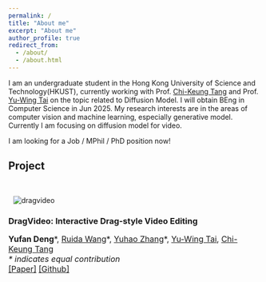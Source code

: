 ```yaml
---
permalink: /
title: "About me"
excerpt: "About me"
author_profile: true
redirect_from: 
  - /about/
  - /about.html
---
```

I am an undergraduate student in the Hong Kong University of Science and Technology(HKUST), currently working with Prof. [Chi-Keung Tang](http://www.cs.ust.hk/~cktang/) and Prof. [Yu-Wing Tai](https://yuwingtai.github.io/) on the topic related to Diffusion Model. I will obtain BEng in Computer Science in Jun 2025. My research interests are in the areas of computer vision and machine learning, especially generative model. Currently I am focusing on diffusion model for video.

I am looking for a Job / MPhil / PhD position now! 

## Project

<style>
.pub{
margin: 10px auto;
overflow: hidden; /* 避免長方框下面顯示不正常 */
}
.bdcard{
/* width: 250px; */
float:left;
padding: 0px 0px 0px 0px;
}
.bdcard img{
display: block;
/* width:100%; */
margin-left: 10px;
margin-top: 30px;
margin-right: 10px;
}
.bdtext{
float: left;
/* width: 600px; */
padding: 0px 0px 0px 0px;
margin-left: 0px;
}
</style>



<body class='typora-export os-windows'>
<div class="pub">
<div class="bdcard">
<img src="https://yfde.cc/images/dragvideo.gif" alt="dragvideo" />
</div>
<div class="bdtext">
<h3>DragVideo: Interactive Drag-style Video Editing</h3>
<font size="3" >
<b>Yufan Deng</b>*, 
<a href="https://github.com/RickySkywalker">Ruida Wang</a>*,  
<a href="https://yzhanglp.github.io/">Yuhao Zhang</a>*, 
<a href="https://yuwingtai.github.io/">Yu-Wing Tai</a>, 
<a href="http://www.cs.ust.hk/~cktang/">Chi-Keung Tang</a> <br>
<i>* indicates equal contribution </i><br>
<!-- <i> arXiv preprint, 2023 </i> <br> -->
<a href="https://arxiv.org/abs/2312.02216">[Paper]</a> <a href="https://github.com/RickySkywalker/DragVideo-Official">[Github]</a>
</font>
</div>
</div>
</body>